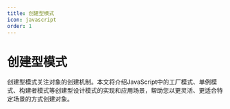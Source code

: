 ```yaml
---
title: 创建型模式
icon: javascript
order: 1
---
```


# 创建型模式

创建型模式关注对象的创建机制。本文将介绍JavaScript中的工厂模式、单例模式、构建者模式等创建型设计模式的实现和应用场景，帮助您以更灵活、更适合特定场景的方式创建对象。

